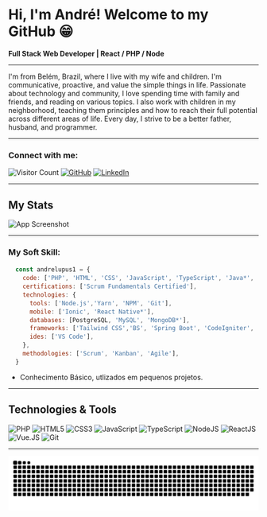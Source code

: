 # Hi, I'm André! Welcome to my GitHub 😁

**Full Stack Web Developer | React / PHP / Node**

---

I'm from Belém, Brazil, where I live with my wife and children. I'm communicative, proactive, and value the simple things in life. Passionate about technology and community, I love spending time with family and friends, and reading on various topics. I also work with children in my neighborhood, teaching them principles and how to reach their full potential across different areas of life. Every day, I strive to be a better father, husband, and programmer.


---

### Connect with me:
![Visitor Count](https://visitor-badge.laobi.icu/badge?page_id=andrelupus1)
[![GitHub](https://img.shields.io/badge/GitHub-100000?style=lat-square&logo=github&logoColor=white)](https://github.com/andrelupus1)
[![LinkedIn](https://img.shields.io/badge/LinkedIn-0077B5?style=lat-square&logo=linkedin&logoColor=white)](https://www.linkedin.com/in/andremlopesbr) 

---
## My Stats  
![App Screenshot](https://github-readme-stats.vercel.app/api?username=andrelupus1&show_icons=true&theme=tokyonight&include_all_commits=true&count_private=true)  


---

### My Soft Skill:

```javascript
  const andrelupus1 = {
    code: ['PHP', 'HTML', 'CSS', 'JavaScript', 'TypeScript', 'Java*', 'Python*', 'ReactJS', 'Vue.js','Angular*'],
    certifications: ['Scrum Fundamentals Certified'],
    technologies: {
      tools: ['Node.js','Yarn', 'NPM', 'Git'],
      mobile: ['Ionic', 'React Native*'],
      databases: [PostgreSQL, 'MySQL', 'MongoDB*'],
      frameworks: ['Tailwind CSS','BS', 'Spring Boot', 'CodeIgniter', 'Laravel'],
      ides: ['VS Code'],
    },
    methodologies: ['Scrum', 'Kanban', 'Agile'],
  }
```
* Conhecimento Básico, utlizados em pequenos projetos.
---
## Technologies & Tools

![PHP](https://img.shields.io/badge/PHP-777BB4?style=for-the-badge&logo=php&logoColor=white)
![HTML5](https://img.shields.io/badge/HTML5-E34F26?style=for-the-badge&logo=html5&logoColor=white)
![CSS3](https://img.shields.io/badge/CSS3-1572B6?style=for-the-badge&logo=css3&logoColor=white)
![JavaScript](https://img.shields.io/badge/JavaScript-F7DF1E?style=for-the-badge&logo=javascript&logoColor=black)
![TypeScript](https://img.shields.io/badge/TypeScript-3178C6?style=for-the-badge&logo=typescript&logoColor=white)
![NodeJS](https://img.shields.io/badge/Node.js-339933?style=for-the-badge&logo=nodedotjs&logoColor=white)
![ReactJS](https://img.shields.io/badge/React-61DAFB?style=for-the-badge&logo=react&logoColor=black)
![Vue.JS](https://img.shields.io/badge/Vue.js-35495E?style=for-the-badge&logo=vuedotjs&logoColor=4FC08D)
![Git](https://img.shields.io/badge/Git-F05032?style=for-the-badge&logo=git&logoColor=white)
 
 ---
 ![SVG Image](https://github.com/andrelupus1/andrelupus1/blob/main/blob/output/github-contribution-grid-snake.svg)
